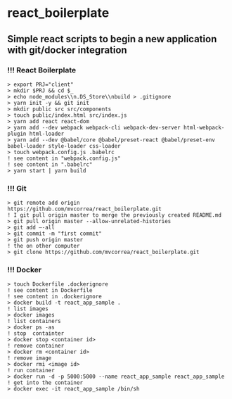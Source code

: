 # react_boilerplate
## Simple react scripts to begin a new application with git/docker integration

### !!! React Boilerplate

    > export PRJ="client"
    > mkdir $PRJ && cd $_
    > echo node_modules\\n.DS_Store\\nbuild > .gitignore
    > yarn init -y && git init
    > mkdir public src src/components
    > touch public/index.html src/index.js
    > yarn add react react-dom
    > yarn add --dev webpack webpack-cli webpack-dev-server html-webpack-plugin html-loader
    > yarn add --dev @babel/core @babel/preset-react @babel/preset-env babel-loader style-loader css-loader
    > touch webpack.config.js .babelrc
    ! see content in "webpack.config.js"
    ! see content in ".babelrc"
    > yarn start | yarn build

### !!! Git

    > git remote add origin https://github.com/mvcorrea/react_boilerplate.git
    ! I git pull origin master to merge the previously created README.md
    > git pull origin master --allow-unrelated-histories
    > git add –-all
    > git commit -m "first commit"
    > git push origin master 
    ! the on other computer
    > git clone https://github.com/mvcorrea/react_boilerplate.git

### !!! Docker

    > touch Dockerfile .dockerignore
    ! see content in Dockerfile
    ! see content in .dockerignore
    > docker build -t react_app_sample .
    ! list images
    > docker images
    ! list containers         
    > docker ps -as
    ! stop  containter
    > docker stop <container id>
    ! remove container
    > docker rm <container id>
    ! remove image
    > docker rmi <image id>
    ! run container 
    > docker run -d -p 5000:5000 --name react_app_sample react_app_sample
    ! get into the container
    > docker exec -it react_app_sample /bin/sh

